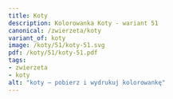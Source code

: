 ```yaml
---
title: Koty
description: Kolorowanka Koty - wariant 51
canonical: /zwierzeta/koty
variant_of: koty
image: /koty/51/koty-51.svg
pdf: /koty/51/koty-51.pdf
tags:
- zwierzeta
- koty
alt: "koty – pobierz i wydrukuj kolorowankę"
---
```

